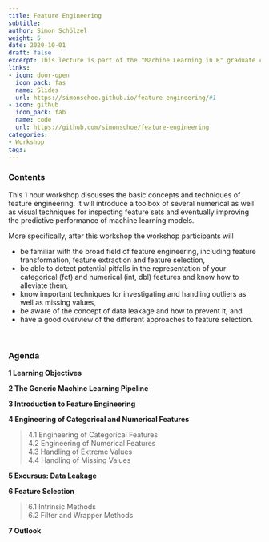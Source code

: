 ```yaml
---
title: Feature Engineering
subtitle: 
author: Simon Schölzel
weight: 5
date: 2020-10-01
draft: false
excerpt: This lecture is part of the "Machine Learning in R" graduate course held at University of Münster, School of Business and Economics (winter term 2020/21).
links:
- icon: door-open
  icon_pack: fas
  name: Slides
  url: https://simonschoe.github.io/feature-engineering/#1
- icon: github
  icon_pack: fab
  name: code
  url: https://github.com/simonschoe/feature-engineering
categories:
- Workshop 
tags:
---
```


### Contents

This 1 hour workshop discusses the basic concepts and techniques of feature engineering. It will introduce a toolbox of several numerical as well as visual techniques for inspecting feature sets and eventually improving the predictive performance of machine learning models.

More specifically, after this workshop the workshop participants will
- be familiar with the broad field of feature engineering, including feature transformation, feature extraction and feature selection,
- be able to detect potential pitfalls in the representation of your categorical (fct) and numerical (int, dbl) features and know how to alleviate them,
- know important techniques for investigating and handling outliers as well as missing values,
- be aware of the concept of data leakage and how to prevent it, and
- have a good overview of the different approaches to feature selection.

<br>

### Agenda

**1 Learning Objectives**

**2 The Generic Machine Learning Pipeline**

**3 Introduction to Feature Engineering**

**4 Engineering of Categorical and Numerical Features**
>4.1 Engineering of Categorical Features  
4.2 Engineering of Numerical Features  
4.3 Handling of Extreme Values  
4.4 Handling of Missing Values

**5 Excursus: Data Leakage**

**6 Feature Selection**  
>6.1 Intrinsic Methods  
6.2 Filter and Wrapper Methods
  
**7 Outlook**
